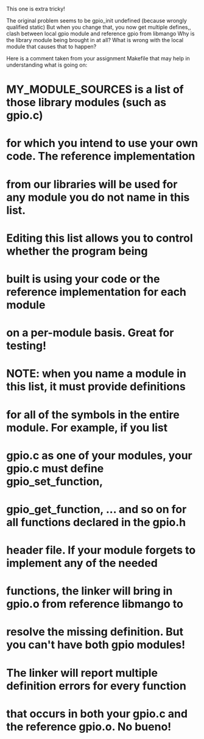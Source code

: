 This one is extra tricky!

The original problem seems to be gpio_init undefined (because wrongly qualified static)
But when you change that, you now get multiple defines,, clash between local gpio module and reference gpio from libmango
Why is the library module being brought in at all? What is wrong with the local module that causes that to happen?


Here is a comment taken from your assignment Makefile that may help in understanding 
what is going on:

# MY_MODULE_SOURCES is a list of those library modules (such as gpio.c)
# for which you intend to use your own code. The reference implementation
# from our libraries will be used for any module you do not name in this list.
# Editing this list allows you to control whether the program being
# built is using your code or the reference implementation for each module
# on a per-module basis. Great for testing!
#
# NOTE: when you name a module in this list, it must provide definitions
# for all of the symbols in the entire module. For example, if you list
# gpio.c as one of your modules, your gpio.c must define gpio_set_function,
# gpio_get_function, ... and so on for all functions declared in the gpio.h
# header file. If your module forgets to implement any of the needed
# functions, the linker will bring in gpio.o from reference libmango to
# resolve the missing definition. But you can't have both gpio modules!
# The linker will report multiple definition errors for every function
# that occurs in both your gpio.c and the reference gpio.o. No bueno!

